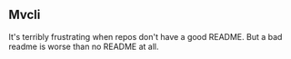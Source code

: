 ## Mvcli

It's terribly frustrating when repos don't have a good README. But a
bad readme is worse than no README at all.
